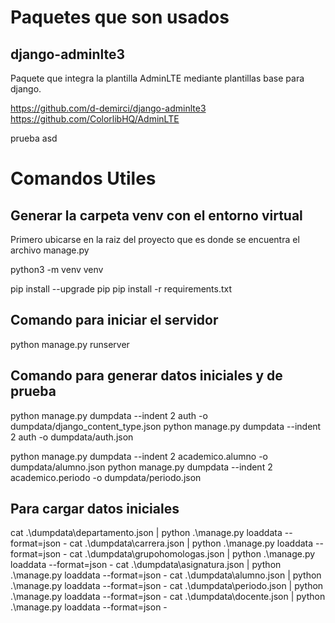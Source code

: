 # Paquetes que son usados

## django-adminlte3

Paquete que integra la plantilla AdminLTE mediante plantillas base para django.

https://github.com/d-demirci/django-adminlte3
https://github.com/ColorlibHQ/AdminLTE

prueba asd

# Comandos Utiles

## Generar la carpeta venv con el entorno virtual

Primero ubicarse en la raiz del proyecto que es donde se encuentra el archivo
manage.py

python3 -m venv venv

pip install --upgrade pip
pip install -r requirements.txt

## Comando para iniciar el servidor

python manage.py runserver

## Comando para generar datos iniciales y de prueba

python manage.py dumpdata --indent 2 auth -o dumpdata/django_content_type.json
python manage.py dumpdata --indent 2 auth -o dumpdata/auth.json

python manage.py dumpdata --indent 2 academico.alumno -o dumpdata/alumno.json
python manage.py dumpdata --indent 2 academico.periodo -o dumpdata/periodo.json

## Para cargar datos iniciales 




cat .\dumpdata\departamento.json | python .\manage.py loaddata --format=json  -
cat .\dumpdata\carrera.json | python .\manage.py loaddata --format=json  -
cat .\dumpdata\grupohomologas.json | python .\manage.py loaddata --format=json  -
cat .\dumpdata\asignatura.json | python .\manage.py loaddata --format=json  -
cat .\dumpdata\alumno.json | python .\manage.py loaddata --format=json  -
cat .\dumpdata\periodo.json | python .\manage.py loaddata --format=json  -
cat .\dumpdata\docente.json | python .\manage.py loaddata --format=json  -
